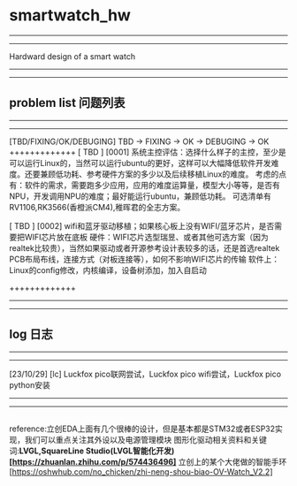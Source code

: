 # smartwatch_hw
************************************
************************************
Hardward design of a smart watch
************************************
************************************

## problem list 问题列表
***********************************
***********************************
[TBD/FIXING/OK/DEBUGING]
TBD -> FIXING -> OK -> DEBUGING -> OK
+++++++++++++
[ TBD ]  [0001]     系统主控评估：选择什么样子的主控，至少是可以运行Linux的，当然可以运行ubuntu的更好，这样可以大幅降低软件开发难度。还要兼顾低功耗、参考硬件方案的多少以及后续移植Linux的难度。
                    考虑的点有：软件的需求，需要跑多少应用，应用的难度运算量，模型大小等等，是否有NPU，开发调用NPU的难度；最好能运行ubuntu，兼顾低功耗。
                    可选清单有RV1106,RK3566(香橙派CM4),稚晖君的全志方案。

[ TBD ]  [0002]     wifi和蓝牙驱动移植；如果核心板上没有WIFI/蓝牙芯片，是否需要把WIFI芯片放在底板
                    硬件：WIFI芯片选型瑞昱、或者其他可选方案（因为realtek比较贵），当然如果驱动或者开源参考设计表较多的话，还是首选realtek
                         PCB布局布线，连接方式（对板连接等），如何不影响WIFI芯片的传输
                    软件上：Linux的config修改，内核编译，设备树添加，加入自启动
                    
+++++++++++++
***********************************
***********************************

## log 日志
***********************************
***********************************
[23/10/29]	[lc]	Luckfox pico联网尝试，Luckfox pico wifi尝试，Luckfox pico python安装


***********************************
***********************************
##
reference:立创EDA上面有几个很棒的设计，但是基本都是STM32或者ESP32实现，我们可以重点关注其外设以及电源管理模块
图形化驱动相关资料和关键词:**LVGL,SquareLine Studio(LVGL智能化开发)[https://zhuanlan.zhihu.com/p/574436496]**
立创上的某个大佬做的智能手环[https://oshwhub.com/no_chicken/zhi-neng-shou-biao-OV-Watch_V2.2]


